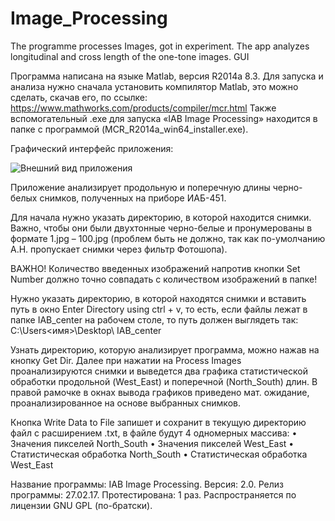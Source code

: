 # Image_Processing
The programme processes Images, got in experiment. The app analyzes longitudinal and cross length of the one-tone images. 
GUI 

Программа написана на языке Matlab, версия R2014a 8.3. Для запуска и анализа нужно сначала установить компилятор Matlab, это можно сделать, скачав его, по ссылке:
https://www.mathworks.com/products/compiler/mcr.html 
Также вспомогательный .exe для запуска «IAB Image Processing» находится в папке с программой (MCR_R2014a_win64_installer.exe). 

Графический интерфейс приложения:

![Внешний вид приложения](https://user-images.githubusercontent.com/20774458/146740065-32b29150-7e8b-4b30-8d6b-1f1fb6fc3ace.png)

Приложение анализирует продольную и поперечную длины черно-белых снимков, полученных на приборе ИАБ-451. 

Для начала нужно указать директорию, в которой находится снимки. Важно, чтобы они были двухтонные черно-белые и пронумерованы в формате 1.jpg – 100.jpg (проблем быть не должно, так как по-умолчанию А.Н. пропускает снимки через фильтр Фотошопа).

ВАЖНО! Количество введенных изображений напротив кнопки Set Number должно точно совпадать с количеством изображений в папке!

Нужно указать директорию, в которой находятся снимки и вставить путь в окно Enter Directory using ctrl + v, то есть, если файлы лежат в папке IAB_center на рабочем столе, то путь должен выглядеть так: 
C:\Users\<имя>\Desktop\ IAB_center

Узнать директорию, которую анализирует программа, можно нажав на кнопку Get Dir. 
Далее при нажатии на Process Images проанализируются снимки и выведется два графика статистической обработки продольной (West_East) и поперечной (North_South) длин. В правой рамочке в окнах вывода графиков приведено мат. ожидание, проанализированное на основе выбранных снимков. 

Кнопка Write Data to File запишет и сохранит в текущую директорию файл с расширением .txt, в файле будут 4 одномерных массива: 
•	Значения пикселей North_South
•	Значения пикселей West_East
•	Статистическая обработка North_South
•	Статистическая обработка West_East

Название программы: IAB Image Processing.
Версия: 2.0.
Релиз программы: 27.02.17. 
Протестирована: 1 раз.
Распространяется по лицензии GNU GPL (по-братски).  

